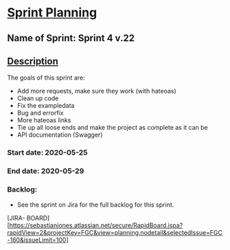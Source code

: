 # <u>Sprint Planning</u>



## Name of Sprint: Sprint 4 v.22



## <u>Description</u>

The goals of this sprint are:

- Add more requests, make sure they work (with hateoas)
- Clean up code
- Fix the exampledata 
- Bug and errorfix
- More hateoas links
- Tie up all loose ends and make the project as complete as it can be
- API documentation (Swagger)

### Start date: 2020-05-25 

### End date: 2020-05-29

### Backlog:

- See the sprint on Jira for the full backlog for this sprint. 

[JIRA- BOARD][https://sebastianjones.atlassian.net/secure/RapidBoard.jspa?rapidView=2&projectKey=FGC&view=planning.nodetail&selectedIssue=FGC-160&issueLimit=100]